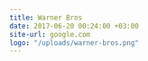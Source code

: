 ```yaml
---
title: Warner Bros
date: 2017-06-20 00:24:00 +03:00
site-url: google.com
logo: "/uploads/warner-bros.png"
---
```


